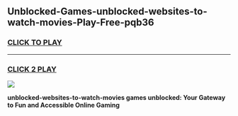 
## Unblocked-Games-unblocked-websites-to-watch-movies-Play-Free-pqb36
<h3>
<a href="https://premium76.site?title=unblocked-websites-to-watch-movies&ref=23A">CLICK TO PLAY</a></h3>
<hr>

<h3>
<a href="https://premium76.site?title=unblocked-websites-to-watch-movies&ref=23A">CLICK 2 PLAY</a>
  
</h3>

<a href="https://premium76.site?title=unblocked-websites-to-watch-movies&ref=23A"><img src="https://clearcache.store/games.png"></a>


**unblocked-websites-to-watch-movies games unblocked: Your Gateway to Fun and Accessible Online Gaming**
